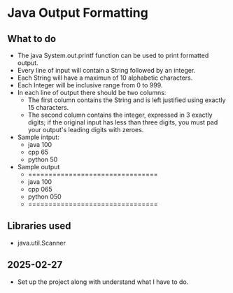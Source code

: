 # Java Output Formatting

## What to do 
- The java System.out.printf function can be used to print formatted output.
- Every line of input will contain a String followed by an integer.
- Each String will have a maximun of 10 alphabetic characters.
- Each Integer will be inclusive range from 0 to 999.
- In each line of output there should be two columns:
    - The first column contains the String and is left justified using exactly 15 characters.
    - The second column contains the integer, expressed in 3 exactly  digits; if the original input has less than three digits, you must 
      pad your output's leading digits with zeroes.
- Sample intput:
    - java 100
    - cpp 65
    - python 50
- Sample output
    - ================================
    - java 100
    - cpp 065
    - python 050
    - ================================

## Libraries used
- java.util.Scanner

## 2025-02-27
- Set up the project along with understand what I have to do.

